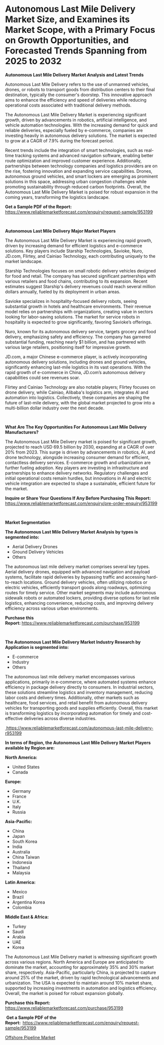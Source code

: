 <p><h1>Autonomous Last Mile Delivery Market Size, and Examines its Market Scope, with a Primary Focus on Growth Opportunities, and Forecasted Trends Spanning from 2025 to 2032</h1></p><p><strong>Autonomous Last Mile Delivery Market Analysis and Latest Trends</strong></p>
<p><p>Autonomous Last Mile Delivery refers to the use of unmanned vehicles, drones, or robots to transport goods from distribution centers to their final destination, typically the consumer's doorstep. This innovative approach aims to enhance the efficiency and speed of deliveries while reducing operational costs associated with traditional delivery methods.</p><p>The Autonomous Last Mile Delivery Market is experiencing significant growth, driven by advancements in robotics, artificial intelligence, and vehicle automation technologies. With the increasing demand for quick and reliable deliveries, especially fueled by e-commerce, companies are investing heavily in autonomous delivery solutions. The market is expected to grow at a CAGR of 7.9% during the forecast period.</p><p>Recent trends include the integration of smart technologies, such as real-time tracking systems and advanced navigation software, enabling better route optimization and improved customer experience. Additionally, partnerships between technology companies and logistics providers are on the rise, fostering innovation and expanding service capabilities. Drones, autonomous ground vehicles, and smart lockers are emerging as prominent solutions in this space, addressing urban congestion challenges while promoting sustainability through reduced carbon footprints. Overall, the Autonomous Last Mile Delivery Market is poised for robust expansion in the coming years, transforming the logistics landscape.</p></p>
<p><strong>Get a Sample PDF of the Report:&nbsp;</strong> <a href="https://www.reliablemarketforecast.com/enquiry/request-sample/953199?utm_campaign=2721&utm_medium=2&utm_source=Github&utm_content=ia&utm_term=06032025&utm_id=autonomous-last-mile-delivery">https://www.reliablemarketforecast.com/enquiry/request-sample/953199</a></p>
<p>&nbsp;</p>
<p><strong>Autonomous Last Mile Delivery Major Market Players</strong></p>
<p><p>The Autonomous Last Mile Delivery Market is experiencing rapid growth, driven by increasing demand for efficient logistics and e-commerce solutions. Key players include Starship Technologies, Savioke, Nuro, JD.com, Flirtey, and Cainiao Technology, each contributing uniquely to the market landscape.</p><p>Starship Technologies focuses on small robotic delivery vehicles designed for food and retail. The company has secured significant partnerships with various retailers and food chains, contributing to its expansion. Recent estimates suggest Starship's delivery revenues could reach several million dollars annually, fueled by its deployment in urban areas.</p><p>Savioke specializes in hospitality-focused delivery robots, seeing substantial growth in hotels and healthcare environments. Their revenue model relies on partnerships with organizations, creating value in sectors looking for labor-saving solutions. The market for service robots in hospitality is expected to grow significantly, favoring Savioke’s offerings.</p><p>Nuro, known for its autonomous delivery service, targets grocery and food delivery, emphasizing safety and efficiency. The company has garnered substantial funding, reaching nearly $1 billion, and has partnered with various large retailers, positioning itself for impressive growth.</p><p>JD.com, a major Chinese e-commerce player, is actively incorporating autonomous delivery solutions, including drones and ground vehicles, significantly enhancing last-mile logistics in its vast operations. With the rapid growth of e-commerce in China, JD.com’s autonomous delivery capabilities could see revenues soar.</p><p>Flirtey and Cainiao Technology are also notable players; Flirtey focuses on drone delivery, while Cainiao, Alibaba's logistics arm, integrates AI and automation into logistics. Collectively, these companies are shaping the future of last-mile delivery, with the global market projected to grow into a multi-billion dollar industry over the next decade.</p></p>
<p>&nbsp;</p>
<p><strong>What Are The Key Opportunities For Autonomous Last Mile Delivery Manufacturers?</strong></p>
<p><p>The Autonomous Last Mile Delivery market is poised for significant growth, projected to reach USD 69.5 billion by 2030, expanding at a CAGR of over 20% from 2023. This surge is driven by advancements in robotics, AI, and drone technology, alongside increasing consumer demand for efficient, contactless delivery services. E-commerce growth and urbanization are further fueling adoption. Key players are investing in infrastructure and partnerships to enhance delivery networks. Regulatory challenges and initial operational costs remain hurdles, but innovations in AI and electric vehicle integration are expected to shape a sustainable, efficient future for the market.</p></p>
<p><strong>Inquire or Share Your Questions If Any Before Purchasing This Report:</strong> <a href="https://www.reliablemarketforecast.com/enquiry/pre-order-enquiry/953199?utm_campaign=2721&utm_medium=2&utm_source=Github&utm_content=ia&utm_term=06032025&utm_id=autonomous-last-mile-delivery">https://www.reliablemarketforecast.com/enquiry/pre-order-enquiry/953199</a></p>
<p>&nbsp;</p>
<p><strong>Market Segmentation</strong></p>
<p><strong>The Autonomous Last Mile Delivery Market Analysis by types is segmented into:</strong></p>
<p><ul><li>Aerial Delivery Drones</li><li>Ground Delivery Vehicles</li><li>Others</li></ul></p>
<p><p>The autonomous last mile delivery market comprises several key types. Aerial delivery drones, equipped with advanced navigation and payload systems, facilitate rapid deliveries by bypassing traffic and accessing hard-to-reach locations. Ground delivery vehicles, often utilizing robotics or electric vehicles, efficiently transport goods along roadways, optimizing routes for timely service. Other market segments may include autonomous sidewalk robots or automated lockers, providing diverse options for last mile logistics, enhancing convenience, reducing costs, and improving delivery efficiency across various urban environments.</p></p>
<p><strong>Purchase this Report:&nbsp;</strong><a href="https://www.reliablemarketforecast.com/purchase/953199?utm_campaign=2721&utm_medium=2&utm_source=Github&utm_content=ia&utm_term=06032025&utm_id=autonomous-last-mile-delivery">https://www.reliablemarketforecast.com/purchase/953199</a></p>
<p>&nbsp;</p>
<p><strong>The Autonomous Last Mile Delivery Market Industry Research by Application is segmented into:</strong></p>
<p><ul><li>E-commerce</li><li>Industry</li><li>Others</li></ul></p>
<p><p>The autonomous last mile delivery market encompasses various applications, primarily in e-commerce, where automated systems enhance efficiency in package delivery directly to consumers. In industrial sectors, these solutions streamline logistics and inventory management, reducing labor costs and delivery times. Additionally, other markets such as healthcare, food services, and retail benefit from autonomous delivery vehicles for transporting goods and supplies efficiently. Overall, this market is transforming logistics by incorporating automation for timely and cost-effective deliveries across diverse industries.</p></p>
<p><a href="https://www.reliablemarketforecast.com/autonomous-last-mile-delivery-r953199?utm_campaign=2721&utm_medium=2&utm_source=Github&utm_content=ia&utm_term=06032025&utm_id=autonomous-last-mile-delivery">&nbsp;https://www.reliablemarketforecast.com/autonomous-last-mile-delivery-r953199</a></p>
<p><strong>In terms of Region, the Autonomous Last Mile Delivery Market Players available by Region are:</strong></p>
<p>
    <p> <strong> North America: </strong>
        <ul>
            <li>United States</li>
            <li>Canada</li>
        </ul>
        </p> 
    <p> <strong> Europe: </strong>
        <ul>
            <li>Germany</li>
            <li>France</li>
            <li>U.K.</li>
            <li>Italy</li>
            <li>Russia</li>
        </ul>
        </p> 
    <p> <strong> Asia-Pacific: </strong>
        <ul>
            <li>China</li>
            <li>Japan</li>
            <li>South Korea</li>
            <li>India</li>
            <li>Australia</li>
            <li>China Taiwan</li>
            <li>Indonesia</li>
            <li>Thailand</li>
            <li>Malaysia</li>
        </ul>
        </p> 
    <p> <strong> Latin America: </strong>
        <ul>
            <li>Mexico</li>
            <li>Brazil</li>
            <li>Argentina Korea</li>
            <li>Colombia</li>
        </ul>
        </p> 
    <p> <strong> Middle East & Africa: </strong>
        <ul>
            <li>Turkey</li>
            <li>Saudi</li>
            <li>Arabia</li>
            <li>UAE</li>
            <li>Korea</li>
        </ul>
    </p>
    </p>
<p><p>The Autonomous Last Mile Delivery market is witnessing significant growth across various regions. North America and Europe are anticipated to dominate the market, accounting for approximately 35% and 30% market share, respectively. Asia-Pacific, particularly China, is projected to capture around 25% of the market, driven by rapid technological advancements and urbanization. The USA is expected to maintain around 10% market share, supported by increasing investments in automation and logistics efficiency. Overall, the market is poised for robust expansion globally.</p></p>
<p><strong>Purchase this Report: </strong><a href="https://www.reliablemarketforecast.com/purchase/953199?utm_campaign=2721&utm_medium=2&utm_source=Github&utm_content=ia&utm_term=06032025&utm_id=autonomous-last-mile-delivery">https://www.reliablemarketforecast.com/purchase/953199</a></p>
<p>&nbsp;<strong>Get a Sample PDF of the Report:&nbsp;&nbsp;</strong><a href="https://www.reliablemarketforecast.com/enquiry/request-sample/953199?utm_campaign=2721&utm_medium=2&utm_source=Github&utm_content=ia&utm_term=06032025&utm_id=autonomous-last-mile-delivery">https://www.reliablemarketforecast.com/enquiry/request-sample/953199</a></p>
<p><strong></strong></p>
<p><p><a href="https://github.com/chaturberville8181/Market-Research-Report-List-1/blob/main/offshore-pipeline-market.md?utm_campaign=2721&utm_medium=2&utm_source=Github&utm_content=ia&utm_term=06032025&utm_id=autonomous-last-mile-delivery">Offshore Pipeline Market</a></p></p>